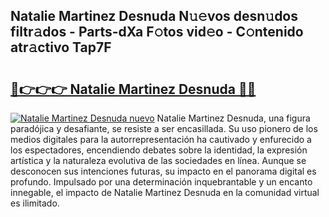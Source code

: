 ## Natalie Martinez Desnuda N𝚞𝚎vos desn𝚞dos filtr𝚊dos - Parts-dXa F𝚘tos vid𝚎o - C𝚘ntenido atr𝚊ctivo Tap7F

# <h2><a href="http://mb4i3xl.tromn.icu/?c=Natalie+Martinez+Desnuda">🔗👉👉👉 Natalie Martinez Desnuda 🔗🔗</a></h2>

[![Natalie Martinez Desnuda nuevo](https://i.imgur.com/pEAQMta.gif)](http://mb4i3xl.tromn.icu/?c=Natalie+Martinez+Desnuda)
Natalie Martinez Desnuda, una figura paradójica y desafiante, se resiste a ser encasillada. Su uso pionero de los medios digitales para la autorrepresentación ha cautivado y enfurecido a los espectadores, encendiendo debates sobre la identidad, la expresión artística y la naturaleza evolutiva de las sociedades en línea. Aunque se desconocen sus intenciones futuras, su impacto en el panorama digital es profundo. Impulsado por una determinación inquebrantable y un encanto innegable, el impacto de Natalie Martinez Desnuda en la comunidad virtual es ilimitado.
